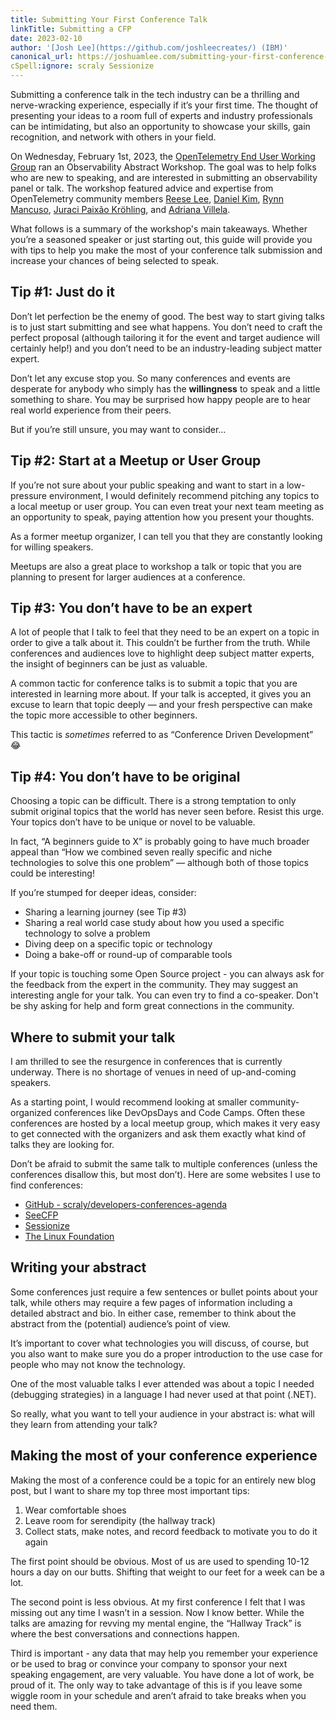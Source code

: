 ```yaml
---
title: Submitting Your First Conference Talk
linkTitle: Submitting a CFP
date: 2023-02-10
author: '[Josh Lee](https://github.com/joshleecreates/) (IBM)'
canonical_url: https://joshuamlee.com/submitting-your-first-conference-talk/
cSpell:ignore: scraly Sessionize
---
```


Submitting a conference talk in the tech industry can be a thrilling and
nerve-wracking experience, especially if it’s your first time. The thought of
presenting your ideas to a room full of experts and industry professionals can
be intimidating, but also an opportunity to showcase your skills, gain
recognition, and network with others in your field.

On Wednesday, February 1st, 2023, the
[OpenTelemetry End User Working Group](/community/end-user/) ran an
Observability Abstract Workshop. The goal was to help folks who are new to
speaking, and are interested in submitting an observability panel or talk. The
workshop featured advice and expertise from OpenTelemetry community members
[Reese Lee](https://github.com/reese-lee),
[Daniel Kim](https://github.com/lazyplatypus),
[Rynn Mancuso](https://github.com/musingvirtual),
[Juraci Paixão Kröhling](https://github.com/jpkrohling), and
[Adriana Villela](https://github.com/avillela).

What follows is a summary of the workshop's main takeaways. Whether you’re a
seasoned speaker or just starting out, this guide will provide you with tips to
help you make the most of your conference talk submission and increase your
chances of being selected to speak.

## Tip #1: Just do it

Don’t let perfection be the enemy of good. The best way to start giving talks is
to just start submitting and see what happens. You don’t need to craft the
perfect proposal (although tailoring it for the event and target audience will
certainly help!) and you don’t need to be an industry-leading subject matter
expert.

Don’t let any excuse stop you. So many conferences and events are desperate for
anybody who simply has the **willingness** to speak and a little something to
share. You may be surprised how happy people are to hear real world experience
from their peers.

But if you’re still unsure, you may want to consider…

## Tip #2: Start at a Meetup or User Group

If you’re not sure about your public speaking and want to start in a
low-pressure environment, I would definitely recommend pitching any topics to a
local meetup or user group. You can even treat your next team meeting as an
opportunity to speak, paying attention how you present your thoughts.

As a former meetup organizer, I can tell you that they are constantly looking
for willing speakers.

Meetups are also a great place to workshop a talk or topic that you are planning
to present for larger audiences at a conference.

## Tip #3: You don’t have to be an expert

A lot of people that I talk to feel that they need to be an expert on a topic in
order to give a talk about it. This couldn’t be further from the truth. While
conferences and audiences love to highlight deep subject matter experts, the
insight of beginners can be just as valuable.

A common tactic for conference talks is to submit a topic that you are
interested in learning more about. If your talk is accepted, it gives you an
excuse to learn that topic deeply — and your fresh perspective can make the
topic more accessible to other beginners.

This tactic is _sometimes_ referred to as “Conference Driven Development” 😂

## Tip #4: You don’t have to be original

Choosing a topic can be difficult. There is a strong temptation to only submit
original topics that the world has never seen before. Resist this urge. Your
topics don’t have to be unique or novel to be valuable.

In fact, “A beginners guide to X” is probably going to have much broader appeal
than “How we combined seven really specific and niche technologies to solve this
one problem” — although both of those topics could be interesting!

If you’re stumped for deeper ideas, consider:

- Sharing a learning journey (see Tip #3)
- Sharing a real world case study about how you used a specific technology to
  solve a problem
- Diving deep on a specific topic or technology
- Doing a bake-off or round-up of comparable tools

If your topic is touching some Open Source project - you can always ask for the
feedback from the expert in the community. They may suggest an interesting angle
for your talk. You can even try to find a co-speaker. Don't be shy asking for
help and form great connections in the community.

## Where to submit your talk

I am thrilled to see the resurgence in conferences that is currently underway.
There is no shortage of venues in need of up-and-coming speakers.

As a starting point, I would recommend looking at smaller community-organized
conferences like DevOpsDays and Code Camps. Often these conferences are hosted
by a local meetup group, which makes it very easy to get connected with the
organizers and ask them exactly what kind of talks they are looking for.

Don’t be afraid to submit the same talk to multiple conferences (unless the
conferences disallow this, but most don’t). Here are some websites I use to find
conferences:

- [GitHub - scraly/developers-conferences-agenda](https://github.com/scraly/developers-conferences-agenda)
- [SeeCFP](https://seecfp.com/)
- [Sessionize](https://sessionize.com/)
- [The Linux Foundation](https://events.linuxfoundation.org/)

## Writing your abstract

Some conferences just require a few sentences or bullet points about your talk,
while others may require a few pages of information including a detailed
abstract and bio. In either case, remember to think about the abstract from the
(potential) audience’s point of view.

It’s important to cover what technologies you will discuss, of course, but you
also want to make sure you do a proper introduction to the use case for people
who may not know the technology.

One of the most valuable talks I ever attended was about a topic I needed
(debugging strategies) in a language I had never used at that point (.NET).

So really, what you want to tell your audience in your abstract is: what will
they learn from attending your talk?

## Making the most of your conference experience

Making the most of a conference could be a topic for an entirely new blog post,
but I want to share my top three most important tips:

1. Wear comfortable shoes
2. Leave room for serendipity (the hallway track)
3. Collect stats, make notes, and record feedback to motivate you to do it again

The first point should be obvious. Most of us are used to spending 10-12 hours a
day on our butts. Shifting that weight to our feet for a week can be a lot.

The second point is less obvious. At my first conference I felt that I was
missing out any time I wasn’t in a session. Now I know better. While the talks
are amazing for revving my mental engine, the “Hallway Track” is where the best
conversations and connections happen.

Third is important - any data that may help you remember your experience or be
used to brag or convince your company to sponsor your next speaking engagement,
are very valuable. You have done a lot of work, be proud of it. The only way to
take advantage of this is if you leave some wiggle room in your schedule and
aren’t afraid to take breaks when you need them.
